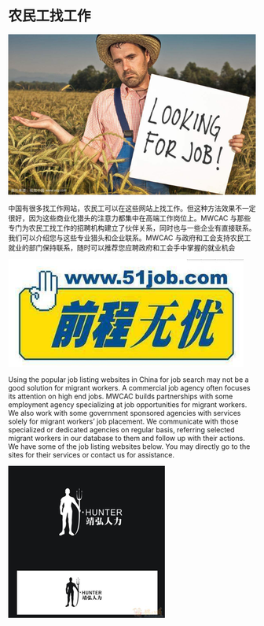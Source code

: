 # 农民工找工作

![looking_4_job](./img/looking_4_job.png)

中国有很多找工作网站，农民工可以在这些网站上找工作。但这种方法效果不一定很好，因为这些商业化猎头的注意力都集中在高端工作岗位上。MWCAC 与那些专门为农民工找工作的招聘机构建立了伙伴关系，同时也与一些企业有直接联系。我们可以介绍您与这些专业猎头和企业联系。MWCAC 与政府和工会支持农民工就业的部门保持联系，随时可以推荐您应聘政府和工会手中掌握的就业机会

![51_job](./img/51_job.png)

Using the popular job listing websites in China for job search may not be a good solution for migrant workers. A commercial job agency often focuses its attention on high end jobs. MWCAC builds partnerships with some employment agency specializing at job opportunities for migrant workers. We also work with some government sponsored agencies with services solely for migrant workers’ job placement. We communicate with those specialized or dedicated agencies on regular basis, referring selected migrant workers in our database to them and follow up with their actions. We have some of the job listing websites below. You may directly go to the sites for their services or contact us for assistance.

![hunter](./img/hunter.png)